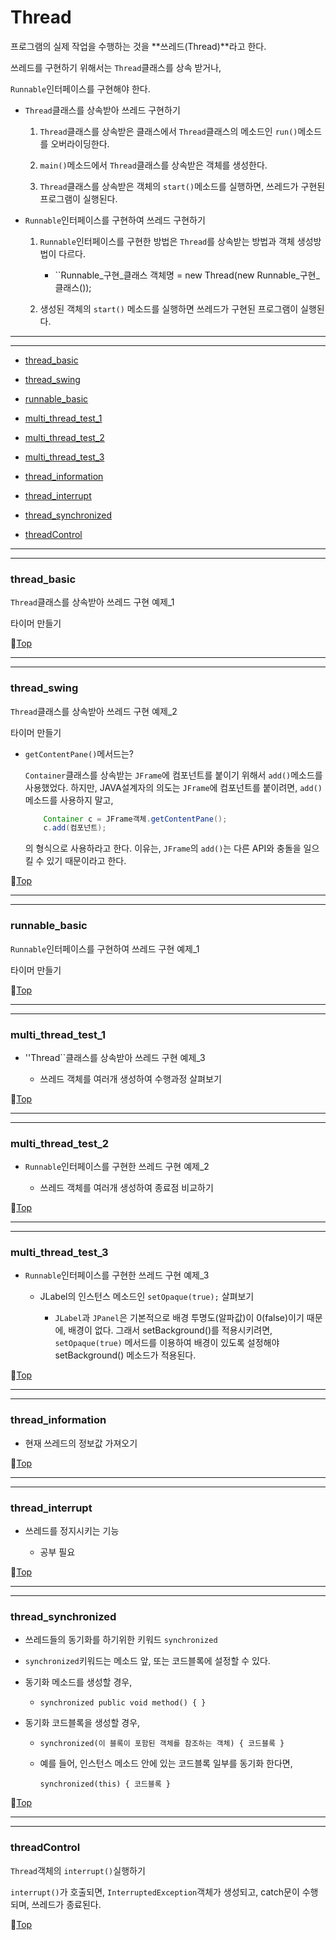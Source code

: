 # Thread

프로그램의 실제 작업을 수행하는 것을 **쓰레드(Thread)**라고 한다.

쓰레드를 구현하기 위해서는 ``Thread``클래스를 상속 받거나,

``Runnable``인터페이스를 구현해야 한다.

* ``Thread``클래스를 상속받아 쓰레드 구현하기

	1. ``Thread``클래스를 상속받은 클래스에서 ``Thread``클래스의 메소드인 ``run()``메소드를 오버라이딩한다.
	
	1. ``main()``메소드에서 ``Thread``클래스를 상속받은 객체를 생성한다.
	
	1. ``Thread``클래스를 상속받은 객체의 ``start()``메소드를 실행하면, 쓰레드가 구현된 프로그램이 실행된다.
	
* ``Runnable``인터페이스를 구현하여 쓰레드 구현하기

	1. ``Runnable``인터페이스를 구현한 방법은 ``Thread``를 상속받는 방법과 객체 생성방법이 다르다.
	
		* ``Runnable_구현_클래스  객체명  =  new Thread(new Runnable_구현_클래스());
		
	1. 생성된 객체의 ``start()`` 메소드를 실행하면 쓰레드가 구현된 프로그램이 실행된다.

---
---

* [thread_basic](#thread_basic)


* [thread_swing](#thread_swing)


* [runnable_basic](#runnable_basic)


* [multi_thread_test_1](#multi_thread_test_1)


* [multi_thread_test_2](#multi_thread_test_2)


* [multi_thread_test_3](#multi_thread_test_3)


* [thread_information](#thread_information)


* [thread_interrupt](#thread_interrupt)


* [thread_synchronized](#thread_synchronized)


* [threadControl](#threadcontrol)

---
---

### thread_basic

``Thread``클래스를 상속받아 쓰레드 구현 예제_1

타이머 만들기

:camel:[Top](#thread)

---
---

### thread_swing

``Thread``클래스를 상속받아 쓰레드 구현 예제_2

타이머 만들기

* ``getContentPane()``메서드는?

	``Container``클래스를 상속받는 ``JFrame``에 컴포넌트를 붙이기 위해서 ``add()``메소드를 사용했었다.
	하지만, JAVA설계자의 의도는 ``JFrame``에 컴포넌트를 붙이려면, ``add()``메소드를 사용하지 말고,
	```java
		Container c = JFrame객체.getContentPane();
		c.add(컴포넌트);
	```
	의 형식으로 사용하라고 한다.
	이유는, ``JFrame``의 ``add()``는 다른 API와 충돌을 일으킬 수 있기 때문이라고 한다.


:camel:[Top](#thread)

---
---

### runnable_basic

``Runnable``인터페이스를 구현하여 쓰레드 구현 예제_1

타이머 만들기

:camel:[Top](#thread)

---
---

### multi_thread_test_1

* ''Thread``클래스를 상속받아 쓰레드 구현 예제_3

	* 쓰레드 객체를 여러개 생성하여 수행과정 살펴보기

:camel:[Top](#thread)

---
---

### multi_thread_test_2

* ``Runnable``인터페이스를 구현한 쓰레드 구현 예제_2

	* 쓰레드 객체를 여러개 생성하여 종료점 비교하기
	
:camel:[Top](#thread)

---
---

### multi_thread_test_3

* ``Runnable``인터페이스를 구현한 쓰레드 구현 예제_3

	* JLabel의 인스턴스 메소드인 ``setOpaque(true);`` 살펴보기
	
		* ``JLabel``과 ``JPanel``은 기본적으로 배경 투명도(알파값)이 0(false)이기 때문에, 배경이 없다. 그래서 setBackground()를 적용시키려면, ``setOpaque(true)`` 메서드를 이용하여 배경이 있도록 설정해야 setBackground() 메소드가 적용된다.
	
:camel:[Top](#thread)

---
---

### thread_information

* 현재 쓰레드의 정보값 가져오기

:camel:[Top](#thread)

---
---

### thread_interrupt

* 쓰레드를 정지시키는 기능

	* 공부 필요
	
:camel:[Top](#thread)
	
---
---

### thread_synchronized

* 쓰레드들의 동기화를 하기위한 키워드 ``synchronized``

* ``synchronized``키워드는 메소드 앞, 또는 코드블록에 설정할 수 있다.

* 동기화 메소드를 생성할 경우,

	* ``synchronized public void method() { }``
	
* 동기화 코드블록을 생성할 경우,

	* ``synchronized(이 블록이 포함된 객체를 참조하는 객체) { 코드블록 }``
	
	* 예를 들어, 인스턴스 메소드 안에 있는 코드블록 일부를 동기화 한다면,
	
		``synchronized(this) { 코드블록 }``
		
:camel:[Top](#thread)	

---
---

### threadControl

``Thread``객체의 ``interrupt()``실행하기

``interrupt()``가 호출되면, ``InterruptedException``객체가 생성되고, catch문이 수행되며, 쓰레드가 종료된다.

:camel:[Top](#thread)